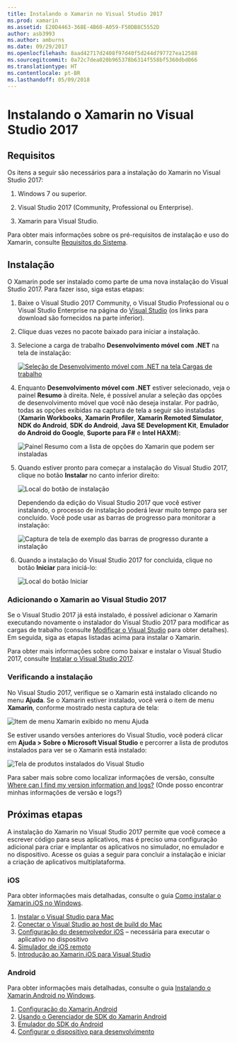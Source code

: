 ```yaml
---
title: Instalando o Xamarin no Visual Studio 2017
ms.prod: xamarin
ms.assetid: E20D4463-368E-4B60-A059-F50DB8C5552D
author: asb3993
ms.author: amburns
ms.date: 09/29/2017
ms.openlocfilehash: 8aad42717d2408f97d40f5d244d797727ea12588
ms.sourcegitcommit: 0a72c7dea020b965378b6314f558bf5360dbd066
ms.translationtype: HT
ms.contentlocale: pt-BR
ms.lasthandoff: 05/09/2018
---
```

# <a name="installing-xamarin-in-visual-studio-2017"></a>Instalando o Xamarin no Visual Studio 2017

<a name="requirements" />

## <a name="requirements"></a>Requisitos

Os itens a seguir são necessários para a instalação do Xamarin no Visual Studio 2017:

1. Windows 7 ou superior.

2. Visual Studio 2017 (Community, Professional ou Enterprise).

3. Xamarin para Visual Studio.

Para obter mais informações sobre os pré-requisitos de instalação e uso do Xamarin, consulte [Requisitos do Sistema](~/cross-platform/get-started/requirements.md).

<a name="installation" />

## <a name="installation"></a>Instalação

O Xamarin pode ser instalado como parte de uma nova instalação do Visual Studio 2017.
Para fazer isso, siga estas etapas:

1. Baixe o Visual Studio 2017 Community, o Visual Studio Professional ou o Visual Studio Enterprise na página do [Visual Studio](https://www.visualstudio.com/vs/) (os links para download são fornecidos na parte inferior).

2. Clique duas vezes no pacote baixado para iniciar a instalação.

3. Selecione a carga de trabalho **Desenvolvimento móvel com .NET** na tela de instalação: 

    [![Seleção de Desenvolvimento móvel com .NET na tela Cargas de trabalho](windows-images/01-mobile-dev-workload-sml.png)](windows-images/01-mobile-dev-workload.png#lightbox)

4. Enquanto **Desenvolvimento móvel com .NET** estiver selecionado, veja o painel **Resumo** à direita. Nele, é possível anular a seleção das opções de desenvolvimento móvel que você não deseja instalar. Por padrão, todas as opções exibidas na captura de tela a seguir são instaladas (**Xamarin Workbooks**, **Xamarin Profiler**, **Xamarin Remoted Simulator**, **NDK do Android**, **SDK do Android**, **Java SE Development Kit**, **Emulador do Android do Google**, **Suporte para F#** e **Intel HAXM**):

    ![Painel Resumo com a lista de opções do Xamarin que podem ser instaladas](windows-images/02-summary.png)

5. Quando estiver pronto para começar a instalação do Visual Studio 2017, clique no botão **Instalar** no canto inferior direito:

    ![Local do botão de instalação](windows-images/03-click-install.png)

   Dependendo da edição do Visual Studio 2017 que você estiver instalando, o processo de instalação poderá levar muito tempo para ser concluído. Você pode usar as barras de progresso para monitorar a instalação:

    ![Captura de tela de exemplo das barras de progresso durante a instalação](windows-images/04-progress-bars.png)

6. Quando a instalação do Visual Studio 2017 for concluída, clique no botão **Iniciar** para iniciá-lo:

    ![Local do botão Iniciar](windows-images/05-launch.png)

<a name="vs2017" />

### <a name="adding-xamarin-to-visual-studio-2017"></a>Adicionando o Xamarin ao Visual Studio 2017

Se o Visual Studio 2017 já está instalado, é possível adicionar o Xamarin executando novamente o instalador do Visual Studio 2017 para modificar as cargas de trabalho (consulte [Modificar o Visual Studio](https://docs.microsoft.com/visualstudio/install/modify-visual-studio) para obter detalhes). Em seguida, siga as etapas listadas acima para instalar o Xamarin.

Para obter mais informações sobre como baixar e instalar o Visual Studio 2017, consulte [Instalar o Visual Studio 2017](https://docs.microsoft.com/visualstudio/install/install-visual-studio).


### <a name="verifying-installation"></a>Verificando a instalação

No Visual Studio 2017, verifique se o Xamarin está instalado clicando no menu **Ajuda**. Se o Xamarin estiver instalado, você verá o item de menu **Xamarin**, conforme mostrado nesta captura de tela:

![Item de menu Xamarin exibido no menu Ajuda](windows-images/12-xamarin-menu-item.png)

Se estiver usando versões anteriores do Visual Studio, você poderá clicar em **Ajuda > Sobre o Microsoft Visual Studio** e percorrer a lista de produtos instalados para ver se o Xamarin está instalado:

![Tela de produtos instalados do Visual Studio](windows-images/13-xamarin-is-installed.png)

Para saber mais sobre como localizar informações de versão, consulte [Where can I find my version information and logs?](~/cross-platform/troubleshooting/questions/version-logs.md) (Onde posso encontrar minhas informações de versão e logs?)

<a name="nextsteps" />

## <a name="next-steps"></a>Próximas etapas

A instalação do Xamarin no Visual Studio 2017 permite que você comece a escrever código para seus aplicativos, mas é preciso uma configuração adicional para criar e implantar os aplicativos no simulador, no emulador e no dispositivo. Acesse os guias a seguir para concluir a instalação e iniciar a criação de aplicativos multiplataforma.

### <a name="ios"></a>iOS

Para obter informações mais detalhadas, consulte o guia [Como instalar o Xamarin.iOS no Windows](~/ios/get-started/installation/windows/index.md). 

1. [Instalar o Visual Studio para Mac](https://docs.microsoft.com/visualstudio/mac/installation)
2. [Conectar o Visual Studio ao host de build do Mac](~/ios/get-started/installation/windows/connecting-to-mac/index.md)
3. [Configuração do desenvolvedor iOS](~/ios/get-started/installation/device-provisioning/index.md) – necessária para executar o aplicativo no dispositivo
5. [Simulador de iOS remoto](~/tools/ios-simulator.md)
6. [Introdução ao Xamarin.iOS para Visual Studio](~/ios/get-started/installation/windows/introduction-to-xamarin-ios-for-visual-studio.md)

### <a name="android"></a>Android

Para obter informações mais detalhadas, consulte o guia [Instalando o Xamarin.Android no Windows](~/android/get-started/installation/windows.md).

1. [Configuração do Xamarin.Android](~/android/get-started/installation/windows.md#configuration)
2. [Usando o Gerenciador de SDK do Xamarin Android](~/android/get-started/installation/android-sdk.md?ide=vs)
3. [Emulador do SDK do Android](~/android/get-started/installation/android-emulator/index.md)
4. [Configurar o dispositivo para desenvolvimento](~/android/get-started/installation/set-up-device-for-development.md)
